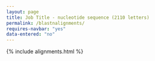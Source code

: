 ```yaml
---
layout: page
title: Job Title - nucleotide sequence (2110 letters)
permalink: /blastnalignments/
requires-navbar: "yes"
data-entered: "no"
---
```


{% include alignments.html %}